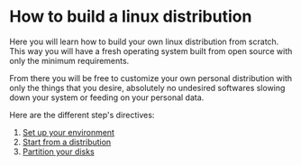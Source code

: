 # How to build a linux distribution

Here you will learn how to build your own linux distribution from scratch. This way you will have a fresh operating system built from open source with only the minimum requirements.

From there you will be free to customize your own personal distribution with only the things that you desire, absolutely no undesired softwares slowing down your system or feeding on your personal data.

Here are the different step's directives:

1. [Set up your environment](./set-up-your-environment.md)
2. [Start from a distribution](./start-from-a-distribution.md)
3. [Partition your disks](./disk-partitioning.md)